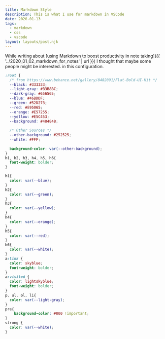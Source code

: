 ```yaml
---  
title: Markdown Style  
description: This is what I use for markdown in VSCode  
date: 2020-01-13  
tags:  
  - markdown  
  - css
  - vscode  
layout: layouts/post.njk  
---  
```


While writing about [using Markdown to boost productivity in note taking]({{ '../2020_01_02_markdown_for_notes' | url }}) I thought that maybe some people might be interested. in this configuration.


```css
:root {
  /* from https://www.behance.net/gallery/8482091/Flat-Bold-UI-Kit */
  --black: #333333;
  --light-gray: #B3B8BC;
  --dark-gray: #656565;
  --blue: #46BDDF;
  --green: #52D273;
  --red: #E95065;
  --orange: #E57255;
  --yellow: #E5C453;
  --background: #484848;
  
  /* Other Sources */
  --other-background: #252525;
  --white: #FFF;
  
  background-color: var(--other-background);
} 
h1, h2, h3, h4, h5, h6{
  font-weight: bolder;
}

h1{
  color: var(--blue);
}
h2{
  color: var(--green);
}
h3{
  color: var(--yellow);
}
h4{
  color: var(--orange);
}
h5{
  color: var(--red);
}
h6{
  color: var(--white);
}
a:link {
  color: skyblue;
  font-weight: bolder;
}
a:visited {
  color: lightskyblue;
  font-weight: bolder;
}
p, ul, ol, li{
  color: var(--light-gray);
}
pre{
    background-color: #000 !important; 
}
strong {
  color: var(--white);
}
```

